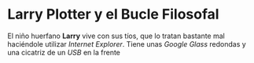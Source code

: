 # Larry Plotter y el Bucle Filosofal

El niño huerfano **Larry** vive con sus tíos, que lo tratan bastante mal
haciéndole utilizar *Internet Explorer*.
Tiene unas *Google Glass* redondas y una cicatriz de un *USB* en la frente
